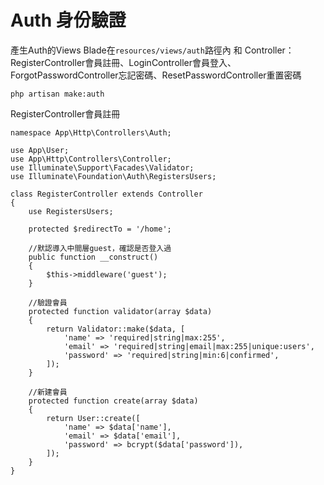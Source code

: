 # Auth 身份驗證

產生Auth的Views Blade在`resources/views/auth`路徑內 和 Controller：RegisterController會員註冊、LoginController會員登入、ForgotPasswordController忘記密碼、ResetPasswordController重置密碼

```
php artisan make:auth
```

RegisterController會員註冊

```
namespace App\Http\Controllers\Auth;

use App\User;
use App\Http\Controllers\Controller;
use Illuminate\Support\Facades\Validator;
use Illuminate\Foundation\Auth\RegistersUsers;

class RegisterController extends Controller
{
    use RegistersUsers;

    protected $redirectTo = '/home';

    //默認導入中間層guest，確認是否登入過
    public function __construct()
    {
        $this->middleware('guest');
    }

    //驗證會員
    protected function validator(array $data)
    {
        return Validator::make($data, [
            'name' => 'required|string|max:255',
            'email' => 'required|string|email|max:255|unique:users',
            'password' => 'required|string|min:6|confirmed',
        ]);
    }

    //新建會員
    protected function create(array $data)
    {
        return User::create([
            'name' => $data['name'],
            'email' => $data['email'],
            'password' => bcrypt($data['password']),
        ]);
    }
}
```



